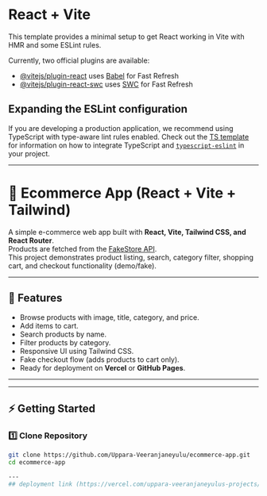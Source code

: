 # React + Vite

This template provides a minimal setup to get React working in Vite with HMR and some ESLint rules.

Currently, two official plugins are available:

- [@vitejs/plugin-react](https://github.com/vitejs/vite-plugin-react/blob/main/packages/plugin-react) uses [Babel](https://babeljs.io/) for Fast Refresh
- [@vitejs/plugin-react-swc](https://github.com/vitejs/vite-plugin-react/blob/main/packages/plugin-react-swc) uses [SWC](https://swc.rs/) for Fast Refresh

## Expanding the ESLint configuration

If you are developing a production application, we recommend using TypeScript with type-aware lint rules enabled. Check out the [TS template](https://github.com/vitejs/vite/tree/main/packages/create-vite/template-react-ts) for information on how to integrate TypeScript and [`typescript-eslint`](https://typescript-eslint.io) in your project.



---
# 🛒 Ecommerce App (React + Vite + Tailwind)

A simple e-commerce web app built with **React, Vite, Tailwind CSS, and React Router**.  
Products are fetched from the [FakeStore API](https://fakestoreapi.com/products).  
This project demonstrates product listing, search, category filter, shopping cart, and checkout functionality (demo/fake).

---

## 🚀 Features
- Browse products with image, title, category, and price.
- Add items to cart.
- Search products by name.
- Filter products by category.
- Responsive UI using Tailwind CSS.
- Fake checkout flow (adds products to cart only).
- Ready for deployment on **Vercel** or **GitHub Pages**.

---


---

## ⚡ Getting Started

### 1️⃣ Clone Repository
```bash
git clone https://github.com/Uppara-Veeranjaneyulu/ecommerce-app.git
cd ecommerce-app

---
## deployment link (https://vercel.com/uppara-veeranjaneyulus-projects/ecommerce-app-p9t5)

